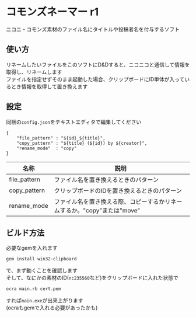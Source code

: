 # コモンズネーマー r1

ニコニ・コモンズ素材のファイル名にタイトルや投稿者名を付与するソフト

## 使い方

リネームしたいファイルをこのソフトにD&Dすると、ニコニコと通信して情報を取得し、リネームします  
ファイルを指定せずそのまま起動した場合、クリップボードにID単体が入っているとき情報を取得して置き換えます

## 設定

同梱の`config.json`をテキストエディタで編集してください

	{
		"file_pattern" : "${id}_${title}",
		"copy_pattern" : "${title} (${id}) by ${creator}",
		"rename_mode"  : "copy"
	}

| 名称 | 説明 |
| --- | --- |
| file_pattern | ファイル名を置き換えるときのパターン |
| copy_pattern | クリップボードのIDを置き換えるときのパターン |
| rename_mode  | ファイル名を置き換える際、コピーするかリネームするか。"copy"または"move" |

## ビルド方法

必要なgemを入れます

	gem install win32-clipboard

で、まず動くことを確認します  
そして、なにかの素材のID(`nc235560`など)をクリップボードに入れた状態で

	ocra main.rb cert.pem

すれば`main.exe`が出来上がります  
(ocraもgemで入れる必要があったかも)
